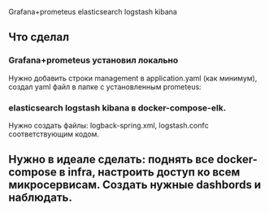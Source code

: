 Grafana+prometeus
elasticsearch logstash kibana

## Что сделал

### Grafana+prometeus установил локально
Нужно добавить строки management в application.yaml (как минимум), создал yaml файл в папке с установленным prometeus:


### elasticsearch logstash kibana в docker-compose-elk.
Нужно создать файлы: logback-spring.xml, logstash.confс соответствующим кодом.


## Нужно в идеале сделать: поднять все docker-compose в infra, настроить доступ ко всем микросервисам. Создать нужные dashbords и наблюдать.